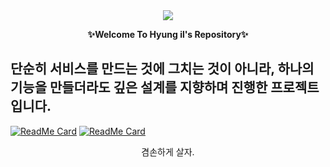 <div align=center>
<a href="https://hits.seeyoufarm.com"><img src="https://hits.seeyoufarm.com/api/count/incr/badge.svg?url=https%3A%2F%2Fgithub.chttps%2F%2Fgithub.com%2FHyung1Jung%2FHyung1Jung.gitom%2Fgjbae1212%2Fhit-counter&count_bg=%2379C83D&title_bg=%23555555&icon=&icon_color=%23E7E7E7&title=hits&edge_flat=false"/></a>
</div>

<p align="center"><b>✨Welcome To Hyung il's Repository✨</b></p>

단순히 서비스를 만드는 것에 그치는 것이 아니라, 하나의 기능을 만들더라도 깊은 설계를 지향하며 진행한 프로젝트입니다.
---
[![ReadMe Card](https://github-readme-stats.vercel.app/api/pin/?username=Hyung1Jung&repo=skhu-Info-management-system&show_icons=true&bg_color=FFFFFF)](https://github.com/Hyung1Jung/skhu-Info-management-system)
[![ReadMe Card](https://github-readme-stats.vercel.app/api/pin/?username=Hyung1Jung&repo=f-lab-edu/black-postoffice&show_icons=true&bg_color=FFFFFF)](https://github.com/f-lab-edu/black-postoffice)


<p align="center"> 
<a>겸손하게 살자.</a>
</p>

<!--
**Hyung1Jung/Hyung1Jung** is a ✨ _special_ ✨ repository because its `README.md` (this file) appears on your GitHub profile.



Here are some ideas to get you started:

- 🔭 I’m currently working on ...
- 🌱 I’m currently learning ...
- 👯 I’m looking to collaborate on ...
- 🤔 I’m looking for help with ...
- 💬 Ask me about ...
- 📫 How to reach me: ...
- 😄 Pronouns: ...
- ⚡ Fun fact: ...
-->
